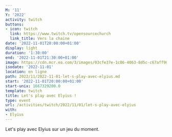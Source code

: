```yaml
---
M: '11'
Y: '2022'
activity: twitch
buttons:
- icon: twitch
  link: https://www.twitch.tv/opensourcechurch
  link_title: Vers la chaine
date: '2022-11-01T20:00:00+01:00'
display: light
duration: '1:30:00'
end: '2022-11-01T21:30:00+01:00'
image: https://cdn.mcr.ea.com/3/images/03cfe37e-1c86-4063-8d5c-c67aff90a293/1587735143-0x0-0-0.jpg
isodate: '2022-11-01'
location: en ligne
path: 2022/11/2022-11-01-let-s-play-avec-elyius.md
start: '2022-11-01T20:00:00+01:00'
start-unix: 1667329200.0
template: twitch
title: Let's play avec Elyius !
type: event
url: /activities/twitch/2022/11/01/let-s-play-avec-elyius
with:
- Elyius
---
```

Let's play avec Elyius sur un jeu du moment.